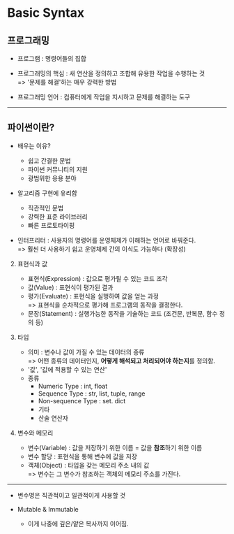 # Basic Syntax

## 프로그래밍

- 프로그램 : 명령어들의 집합
- 프로그래밍의 핵심 : 새 연산을 정의하고 조합해 유용한 작업을 수행하는 것  
    => '문제를 해결'하는 매우 강력한 방법

- 프로그래밍 언어 : 컴퓨터에게 작업을 지시하고 문제를 해결하는 도구

---

## 파이썬이란?

- 배우는 이유?
    - 쉽고 간결한 문법  
    - 파이썬 커뮤니티의 지원  
    - 광범위한 응용 분야  

- 알고리즘 구현에 유리함
    - 직관적인 문법  
    - 강력한 표준 라이브러리  
    - 빠른 프로토타이핑  
    
- 인터프리터 : 사용자의 명령어를 운영체제가 이해하는 언어로 바꿔준다.  
    => 훨씬 더 사용하기 쉽고 운영체제 간의 이식도 가능하다 (확장성)
  
2. 표현식과 값

    - 표현식(Expression) : 값으로 평가될 수 있는 코드 조각
    - 값(Value) : 표현식이 평가된 결과
    - 평가(Evaluate) : 표현식을 실행하여 값을 얻는 과정  
        => 표현식을 순차적으로 평가해 프로그램의 동작을 결정한다.
    - 문장(Statement) : 실행가능한 동작을 기술하는 코드 (조건문, 반복문, 함수 정의 등)

3. 타입
   
    - 의미 : 변수나 값이 가질 수 있는 데이터의 종류  
        => 어떤 종류의 데이터인지, **어떻게 해석되고 처리되어야 하는지**를 정의함.
    - '값', '값에 적용할 수 있는 연산'
    - 종류
        - Numeric Type : int, float
        - Sequence Type : str, list, tuple, range
        - Non-sequence Type : set. dict
        - 기타
        - 산술 연산자
  
4. 변수와 메모리

    - 변수(Variable) : 값을 저장하기 위한 이름 = 값을 **참조**하기 위한 이름
    - 변수 할당 : 표현식을 통해 변수에 값을 저장
    - 객체(Object) : 타입을 갖는 메모리 주소 내의 값  
        => 변수는 그 변수가 참조하는 객체의 메모리 주소를 가진다.

---

- 변수명은 직관적이고 일관적이게 사용할 것


- Mutable & Immutable
  
  - 이게 나중에 깊은/얕은 복사까지 이어짐.
